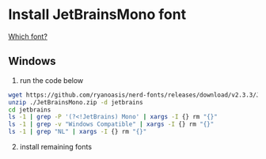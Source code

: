 # Install JetBrainsMono font

[Which font?](https://github.com/ryanoasis/nerd-fonts/wiki/FAQ-and-Troubleshooting#which-font)

## Windows

1. run the code below

```bash
wget https://github.com/ryanoasis/nerd-fonts/releases/download/v2.3.3/JetBrainsMono.zip
unzip ./JetBrainsMono.zip -d jetbrains
cd jetbrains
ls -1 | grep -P '(?<!JetBrains) Mono' | xargs -I {} rm "{}"
ls -1 | grep -v "Windows Compatible" | xargs -I {} rm "{}"
ls -1 | grep "NL" | xargs -I {} rm "{}"
```

2. install remaining fonts
